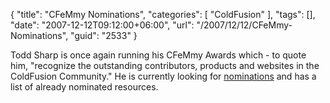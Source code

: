 {
	"title": "CFeMmy Nominations",
	"categories": [
		"ColdFusion"
	],
	"tags": [],
	"date": "2007-12-12T09:12:00+06:00",
	"url": "/2007/12/12/CFeMmy-Nominations",
	"guid": "2533"
}

Todd Sharp is once again running his CFeMmy Awards which - to quote him, "recognize the outstanding contributors, products and websites in the ColdFusion Community." He is currently looking for <a href="http://cfsilence.com/blog/client/index.cfm/2007/12/12/2007-CFeMmy-Awards--Nominations-Open">nominations</a> and has a list of already nominated resources.